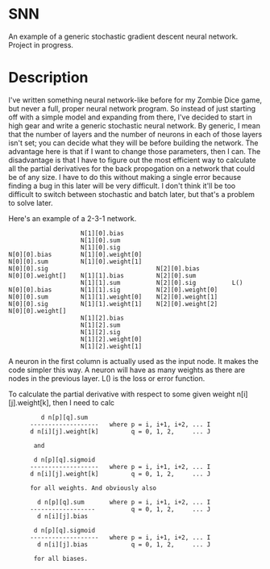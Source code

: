 # SNN
An example of a generic stochastic gradient descent neural network.
Project in progress.

# Description

I've written something neural network-like before for my Zombie Dice game, but never a full, proper neural network program. So instead of just starting off with a simple model and expanding from there, I've decided to start in high gear and write a generic stochastic neural network. By generic, I mean that the number of layers and the number of neurons in each of those layers isn't set; you can decide what they will be before building the network. The advantage here is that if I want to change those parameters, then I can. The disadvantage is that I have to figure out the most efficient way to calculate all the partial derivatives for the back propogation on a network that could be of any size. I have to do this without making a single error because finding a bug in this later will be very difficult. I don't think it'll be too difficult to switch between stochastic and batch later, but that's a problem to solve later.

Here's an example of a 2-3-1 network.

                        N[1][0].bias
                        N[1][0].sum
                        N[1][0].sig
    N[0][0].bias        N[1][0].weight[0]
    N[0][0].sum         N[1][0].weight[1]
    N[0][0].sig                              N[2][0].bias
    N[0][0].weight[]    N[1][1].bias         N[2][0].sum
                        N[1][1].sum          N[2][0].sig          L()
    N[0][0].bias        N[1][1].sig          N[2][0].weight[0]
    N[0][0].sum         N[1][1].weight[0]    N[2][0].weight[1]
    N[0][0].sig         N[1][1].weight[1]    N[2][0].weight[2]
    N[0][0].weight[]
                        N[1][2].bias
                        N[1][2].sum
                        N[1][2].sig
                        N[1][2].weight[0]
                        N[1][2].weight[1]

A neuron in the first column is actually used as the input node. It makes the code simpler this way. A neuron will have as many weights as there are nodes in the previous layer. L() is the loss or error function.

To calculate the partial derivative with respect to some given weight n[i][j].weight[k], then I need to calc

             d n[p][q].sum
          -------------------   where p = i, i+1, i+2, ... I
          d n[i][j].weight[k]         q = 0, 1, 2,     ... J

           and

           d n[p][q].sigmoid
          -------------------   where p = i, i+1, i+2, ... I
          d n[i][j].weight[k]         q = 0, 1, 2,     ... J

          for all weights. And obviously also

            d n[p][q].sum       where p = i, i+1, i+2, ... I
          ------------------          q = 0, 1, 2,     ... J
            d n[i][j].bias

           d n[p][q].sigmoid
          -------------------   where p = i, i+1, i+2, ... I
            d n[i][j].bias            q = 0, 1, 2,     ... J

           for all biases.

